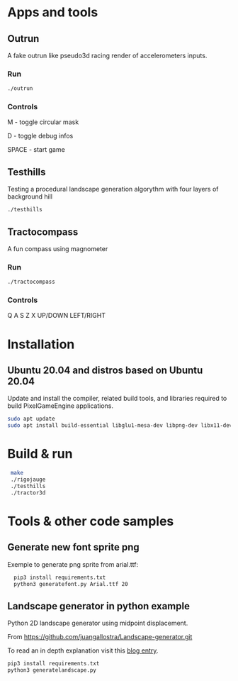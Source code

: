 # Apps and tools

## Outrun

  A fake outrun like pseudo3d racing render of accelerometers inputs.

### Run
 ```bash
 ./outrun
 ```
### Controls

  M - toggle circular mask

  D - toggle debug infos

  SPACE - start game

## Testhills

Testing a procedural landscape generation algorythm with four layers of background hill

 ```bash
 ./testhills
 ```

## Tractocompass

A fun compass using magnometer

### Run
 ```bash
 ./tractocompass
 ```

### Controls

Q
A
S
Z
X
UP/DOWN
LEFT/RIGHT

# Installation

## Ubuntu 20.04 and distros based on Ubuntu 20.04

Update and install the compiler, related build tools, and libraries required to build PixelGameEngine applications.

 ```bash
sudo apt update
sudo apt install build-essential libglu1-mesa-dev libpng-dev libx11-dev libpng-dev
``` 
# Build & run

 ```bash
  make
  ./rigojauge
  ./testhills
  ./tractor3d
```

# Tools & other code samples

## Generate new font sprite png

Exemple to generate png sprite from arial.ttf:

```bash
  pip3 install requirements.txt
  python3 generatefont.py Arial.ttf 20
```

## Landscape generator in python example

Python 2D landscape generator using midpoint displacement.

From https://github.com/juangallostra/Landscape-generator.git

To read an in depth explanation visit this [blog entry](https://bitesofcode.wordpress.com/2016/12/23/landscape-generation-using-midpoint-displacement/).

```bash
pip3 install requirements.txt
python3 generatelandscape.py
```